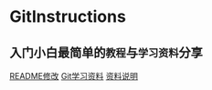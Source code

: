 # GitInstructions
## 入门小白最简单的`教程`与`学习资料`分享
[README修改](https://blog.csdn.net/zhaokaiqiang1992/article/details/41349819)
[Git学习资料](https://www.liaoxuefeng.com/wiki/896043488029600)
[资料说明](https://blog.csdn.net/nhgxxyy198990/article/details/80433005)